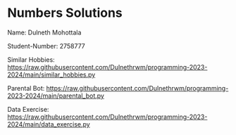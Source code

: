 # Numbers Solutions

Name: Dulneth Mohottala

Student-Number: 2758777

Similar Hobbies: https://raw.githubusercontent.com/Dulnethrwm/programming-2023-2024/main/similar_hobbies.py

Parental Bot: https://raw.githubusercontent.com/Dulnethrwm/programming-2023-2024/main/parental_bot.py

Data Exercise: https://raw.githubusercontent.com/Dulnethrwm/programming-2023-2024/main/data_exercise.py